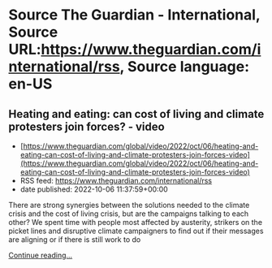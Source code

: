 # Source The Guardian - International, Source URL:https://www.theguardian.com/international/rss, Source language: en-US

## Heating and eating: can cost of living and climate protesters join forces? - video
 - [https://www.theguardian.com/global/video/2022/oct/06/heating-and-eating-can-cost-of-living-and-climate-protesters-join-forces-video](https://www.theguardian.com/global/video/2022/oct/06/heating-and-eating-can-cost-of-living-and-climate-protesters-join-forces-video)
 - RSS feed: https://www.theguardian.com/international/rss
 - date published: 2022-10-06 11:37:59+00:00

<p>There are strong synergies between the solutions needed to the climate crisis and the cost of living crisis, but are the campaigns talking to each other? We spent time with people most affected by austerity, strikers on the picket lines and disruptive climate campaigners to find out if their messages are aligning or if there is still work to do&nbsp;&nbsp;<br /></p> <a href="https://www.theguardian.com/global/video/2022/oct/06/heating-and-eating-can-cost-of-living-and-climate-protesters-join-forces-video">Continue reading...</a>
